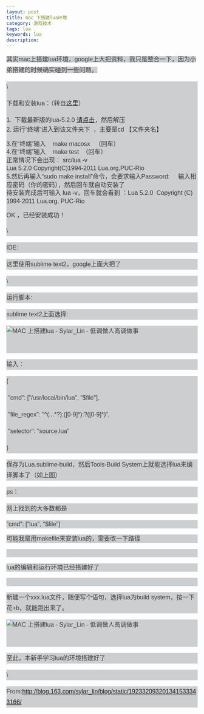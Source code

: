 ```yaml
---
layout: post
title: mac 下搭建lua环境
category: 游戏技术
tags: lua
keywords: lua
description: 
---
```


<span
style="color:#3b3b3b;font-family:'Hiragino Sans GB W3', 'Hiragino Sans GB', Arial, Helvetica, simsun, u5b8bu4f53;font-size:16px;line-height:28px;background-color:#ccced0;">其实mac上搭建lua环境，google上大把资料，我只是整合一下，因为小弟搭建的时候确实碰到一些问题。</span>
<div
style="line-height:28px;color:#3b3b3b;font-family:'Hiragino Sans GB W3', 'Hiragino Sans GB', Arial, Helvetica, simsun, u5b8bu4f53;font-size:16px;background-color:#ccced0;">

\
<div>

<span style="line-height:22px;">下载和安装lua：（</span><span
style="line-height:22px;">转自</span>[这里](http://bbs.luaer.cn/read-Lua-tid-3314.html)）

</div>

<div>

<span
style="line-height:21.59375px;color:#333333;font-family:Arial;">1.  下载最新版的lua-5.2.0 </span><span
id="url_1">[请点击](http://www.lua.org/ftp/)</span><span
style="line-height:21.59375px;color:#333333;font-family:Arial;">，然后解压 </span>\
 <span
style="line-height:21.59375px;color:#333333;font-family:Arial;">2.
运行“终端”进入到该文件夹下  ，主要是cd 【文件夹名】</span>

</div>

<div>

<span
style="line-height:21.59375px;color:#333333;font-family:Arial;">3.在“终端”输入    make
macosx   （回车）</span>\
 <span
style="line-height:21.59375px;color:#333333;font-family:Arial;">4.在“终端”输入    make
test  （回车）</span>\
 <span
style="line-height:21.59375px;color:#333333;font-family:Arial;">正常情况下会出现：
src/lua -v</span>\
 <span
style="line-height:21.59375px;color:#333333;font-family:Arial;">Lua
5.2.0 Copyright(C)1994-2011 Lua.org,PUC-Rio </span>\
 <span
style="line-height:21.59375px;color:#333333;font-family:Arial;">5.然后再输入“sudo
make install”命令，会要求输入Password:    
输入相应密码（你的密码），然后回车就自动安装了</span>\
 <span
style="line-height:21.59375px;color:#333333;font-family:Arial;">待安装完成后可输入
lua -v，回车就会看到 ：Lua 5.2.0  Copyright (C) 1994-2011 Lua.org,
PUC-Rio</span>

</div>

<div>

<span style="line-height:21.59375px;color:#333333;font-family:Arial;">OK
，已经安装成功！</span>

</div>

<div>

\

</div>

</div>

<div
style="line-height:28px;color:#3b3b3b;font-family:'Hiragino Sans GB W3', 'Hiragino Sans GB', Arial, Helvetica, simsun, u5b8bu4f53;font-size:16px;background-color:#ccced0;">

IDE:

</div>

<div
style="line-height:28px;color:#3b3b3b;font-family:'Hiragino Sans GB W3', 'Hiragino Sans GB', Arial, Helvetica, simsun, u5b8bu4f53;font-size:16px;background-color:#ccced0;">

这里使用sublime text2，google上面大把了

</div>

<div
style="line-height:28px;color:#3b3b3b;font-family:'Hiragino Sans GB W3', 'Hiragino Sans GB', Arial, Helvetica, simsun, u5b8bu4f53;font-size:16px;background-color:#ccced0;">

\

</div>

<div
style="line-height:28px;color:#3b3b3b;font-family:'Hiragino Sans GB W3', 'Hiragino Sans GB', Arial, Helvetica, simsun, u5b8bu4f53;font-size:16px;background-color:#ccced0;">

运行脚本:

</div>

<div
style="line-height:28px;color:#3b3b3b;font-family:'Hiragino Sans GB W3', 'Hiragino Sans GB', Arial, Helvetica, simsun, u5b8bu4f53;font-size:16px;background-color:#ccced0;">

sublime text2上面选择:

</div>

<div
style="line-height:28px;color:#3b3b3b;font-family:'Hiragino Sans GB W3', 'Hiragino Sans GB', Arial, Helvetica, simsun, u5b8bu4f53;font-size:16px;background-color:#ccced0;">

<div>

![MAC 上搭建lua - Sylar\_Lin -
低调做人高调做事](http://img2.ph.126.net/gBe3o8HCqyBgmWdH2Kzl9Q==/1940207014566602621.png)

</div>

 

</div>

<div
style="line-height:28px;color:#3b3b3b;font-family:'Hiragino Sans GB W3', 'Hiragino Sans GB', Arial, Helvetica, simsun, u5b8bu4f53;font-size:16px;background-color:#ccced0;">

输入：

</div>

<div
style="line-height:28px;color:#3b3b3b;font-family:'Hiragino Sans GB W3', 'Hiragino Sans GB', Arial, Helvetica, simsun, u5b8bu4f53;font-size:16px;background-color:#ccced0;">

<div>

{  

</div>

<div>

 "cmd": ["/usr/local/bin/lua", "\$file"],  

</div>

<div>

 "file\_regex": "\^(...\*?):([0-9]\*):?([0-9]\*)",  

</div>

<div>

 "selector": "source.lua"  

</div>

<div>

}  

</div>

</div>

<div
style="line-height:28px;color:#3b3b3b;font-family:'Hiragino Sans GB W3', 'Hiragino Sans GB', Arial, Helvetica, simsun, u5b8bu4f53;font-size:16px;background-color:#ccced0;">

保存为Lua.sublime-build，然后Tools-Build
System上就能选择lua来编译脚本了（如上图）

</div>

<div
style="line-height:28px;color:#3b3b3b;font-family:'Hiragino Sans GB W3', 'Hiragino Sans GB', Arial, Helvetica, simsun, u5b8bu4f53;font-size:16px;background-color:#ccced0;">

ps：

</div>

<div
style="line-height:28px;color:#3b3b3b;font-family:'Hiragino Sans GB W3', 'Hiragino Sans GB', Arial, Helvetica, simsun, u5b8bu4f53;font-size:16px;background-color:#ccced0;">

网上找到的大多数都是

</div>

<div
style="line-height:28px;color:#3b3b3b;font-family:'Hiragino Sans GB W3', 'Hiragino Sans GB', Arial, Helvetica, simsun, u5b8bu4f53;font-size:16px;background-color:#ccced0;">

<span style="line-height:22px;">"cmd": ["lua", "\$file"]</span>

</div>

<div
style="line-height:28px;color:#3b3b3b;font-family:'Hiragino Sans GB W3', 'Hiragino Sans GB', Arial, Helvetica, simsun, u5b8bu4f53;font-size:16px;background-color:#ccced0;">

<span
style="line-height:22px;">可能我是用makefile来安装lua的，需要改一下路径</span>

</div>

<div
style="line-height:28px;color:#3b3b3b;font-family:'Hiragino Sans GB W3', 'Hiragino Sans GB', Arial, Helvetica, simsun, u5b8bu4f53;font-size:16px;background-color:#ccced0;">

<span style="line-height:22px;">\
 </span>

</div>

<div
style="line-height:28px;color:#3b3b3b;font-family:'Hiragino Sans GB W3', 'Hiragino Sans GB', Arial, Helvetica, simsun, u5b8bu4f53;font-size:16px;background-color:#ccced0;">

<span style="line-height:22px;">lua的编辑和运行环境已经搭建好了</span>

</div>

<div
style="line-height:28px;color:#3b3b3b;font-family:'Hiragino Sans GB W3', 'Hiragino Sans GB', Arial, Helvetica, simsun, u5b8bu4f53;font-size:16px;background-color:#ccced0;">

<span style="line-height:22px;">\
 </span>

</div>

<div
style="line-height:28px;color:#3b3b3b;font-family:'Hiragino Sans GB W3', 'Hiragino Sans GB', Arial, Helvetica, simsun, u5b8bu4f53;font-size:16px;background-color:#ccced0;">

新建一个xxx.lua文件，随便写个语句，选择lua为build
system，按一下花+b，就能跑出来了。

</div>

<div
style="line-height:28px;color:#3b3b3b;font-family:'Hiragino Sans GB W3', 'Hiragino Sans GB', Arial, Helvetica, simsun, u5b8bu4f53;font-size:16px;background-color:#ccced0;">

<div>

![MAC 上搭建lua - Sylar\_Lin -
低调做人高调做事](http://img2.ph.126.net/PI2F5lnTuwqeBm7KQx56zw==/1871245645272492575.png)

</div>

 

</div>

<div
style="line-height:28px;color:#3b3b3b;font-family:'Hiragino Sans GB W3', 'Hiragino Sans GB', Arial, Helvetica, simsun, u5b8bu4f53;font-size:16px;background-color:#ccced0;">

至此，本新手学习lua的环境搭建好了

</div>

<div
style="line-height:28px;color:#3b3b3b;font-family:'Hiragino Sans GB W3', 'Hiragino Sans GB', Arial, Helvetica, simsun, u5b8bu4f53;font-size:16px;background-color:#ccced0;">

\

</div>

<div
style="line-height:28px;color:#3b3b3b;font-family:'Hiragino Sans GB W3', 'Hiragino Sans GB', Arial, Helvetica, simsun, u5b8bu4f53;font-size:16px;background-color:#ccced0;">

From:<http://blog.163.com/sylar_lin/blog/static/192332093201341533343166/>

</div>





